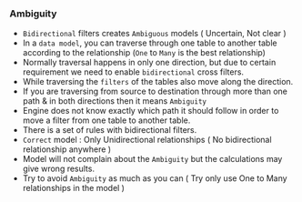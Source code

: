 ### Ambiguity 

- `Bidirectional` filters creates `Ambiguous` models ( Uncertain, Not clear )
- In a `data model`, you can traverse through one table to another table according to the relationship (`One` to `Many` is the best relationship)
- Normally traversal happens in only one direction, but due to certain requirement we need to enable `bidirectional` cross filters.
- While traversing the `filters` of the tables also move along the direction.
- If you are traversing from source to destination through more than one path & in both directions then it means `Ambiguity`
- Engine does not know exactly which path it should follow in order to move a filter from one table to another table.
- There is a set of rules with bidirectional filters.
- `Correct` model : Only Unidirectional relationships ( No bidirectional relationship anywhere )
- Model will not complain about the `Ambiguity` but the calculations may give wrong results.
- Try to avoid `Ambiguity` as much as you can ( Try only use One to Many relationships in the model )
